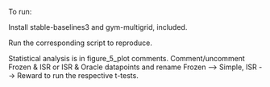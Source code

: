 To run:

Install stable-baselines3 and gym-multigrid, included.

Run the corresponding script to reproduce.

Statistical analysis is in figure_5_plot comments.
Comment/uncomment Frozen & ISR or ISR & Oracle datapoints and rename Frozen --> Simple, ISR --> Reward to run the respective t-tests.

